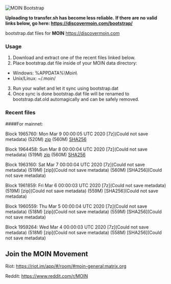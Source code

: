 ![MOIN Bootstrap](https://i.imgur.com/KjM1jMp.jpg)

**Uploading to transfer.sh has become less reliable.**
**If there are no valid links below, go here: https://discovermoin.com/bootstrap/**

bootstrap.dat files for **MOIN** https://discovermoin.com

### Usage

1. Download and extract one of the recent files linked below.
2. Place bootstrap.dat file inside of your MOIN data directory:
 - Windows: %APPDATA%\Moin\
 - Unix/Linux: ~/.moin/
3. Run your wallet and let it sync using bootstrap.dat
4. Once sync is done bootstrap.dat file will be renamed to bootstrap.dat.old automagically and can be safely removed.


### Recent files

####For mainnet:

Block 1965760: Mon Mar  9 00:00:05 UTC 2020 [7z](Could not save metadata) (520M) [zip]() (560M) [SHA256]()

Block 1964458: Sun Mar  8 00:00:04 UTC 2020 [7z](Could not save metadata) (519M) [zip]() (560M) [SHA256]()

Block 1963160: Sat Mar  7 00:00:04 UTC 2020 [7z](Could not save metadata) (519M) [zip](Could not save metadata) (560M) [SHA256](Could not save metadata)

Block 1961859: Fri Mar  6 00:00:03 UTC 2020 [7z](Could not save metadata) (519M) [zip](Could not save metadata) (559M) [SHA256](Could not save metadata)

Block 1960559: Thu Mar  5 00:00:04 UTC 2020 [7z](Could not save metadata) (518M) [zip](Could not save metadata) (559M) [SHA256](Could not save metadata)

Block 1959264: Wed Mar  4 00:00:03 UTC 2020 [7z](Could not save metadata) (518M) [zip](Could not save metadata) (558M) [SHA256](Could not save metadata)

## Join the MOIN Movement

Riot: https://riot.im/app/#/room/#moin-general:matrix.org

Reddit: https://www.reddit.com/r/MOIN
